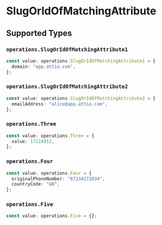 # SlugOrIdOfMatchingAttribute


## Supported Types

### `operations.SlugOrIdOfMatchingAttribute1`

```typescript
const value: operations.SlugOrIdOfMatchingAttribute1 = {
  domain: "app.attio.com",
};
```

### `operations.SlugOrIdOfMatchingAttribute2`

```typescript
const value: operations.SlugOrIdOfMatchingAttribute2 = {
  emailAddress: "alice@app.attio.com",
};
```

### `operations.Three`

```typescript
const value: operations.Three = {
  value: 17224912,
};
```

### `operations.Four`

```typescript
const value: operations.Four = {
  originalPhoneNumber: "07234172834",
  countryCode: "GB",
};
```

### `operations.Five`

```typescript
const value: operations.Five = {};
```

